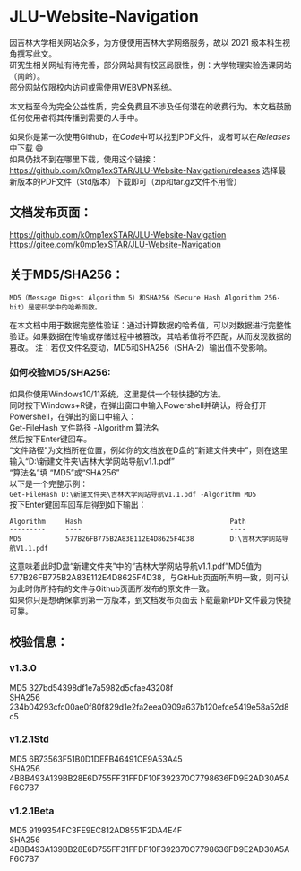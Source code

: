 # JLU-Website-Navigation
因吉林大学相关网站众多，为方便使用吉林大学网络服务，故以 2021 级本科生视角撰写此文。  
研究生相关网址有待完善，部分网站具有校区局限性，例：大学物理实验选课网站（南岭）。  
部分网站仅限校内访问或需使用WEBVPN系统。 
  
本文档至今为完全公益性质，完全免费且不涉及任何潜在的收费行为。本文档鼓励任何使用者将其传播到需要的人手中。  

如果你是第一次使用Github，在*Code*中可以找到PDF文件，或者可以在*Releases*中下载 :smile:   
如果仍找不到在哪里下载，使用这个链接：https://github.com/k0mp1exSTAR/JLU-Website-Navigation/releases  选择最新版本的PDF文件（Std版本）下载即可（zip和tar.gz文件不用管）
  
## 文档发布页面：

https://github.com/k0mp1exSTAR/JLU-Website-Navigation    
https://gitee.com/k0mp1exSTAR/JLU-Website-Navigation      
  
## 关于MD5/SHA256：
	MD5（Message Digest Algorithm 5）和SHA256（Secure Hash Algorithm 256-bit）是密码学中的哈希函数。
在本文档中用于数据完整性验证：通过计算数据的哈希值，可以对数据进行完整性验证。如果数据在传输或存储过程中被篡改，其哈希值将不匹配，从而发现数据的篡改。
注：若仅文件名变动，MD5和SHA256（SHA-2）输出值不受影响。

### 如何校验MD5/SHA256: 
如果你使用Windows10/11系统，这里提供一个较快捷的方法。  
同时按下Windows+R键，在弹出窗口中输入Powershell并确认，将会打开Powershell，在弹出的窗口中输入：  
Get-FileHash 文件路径 -Algorithm 算法名  
然后按下Enter键回车。  
“文件路径”为文档所在位置，例如你的文档放在D盘的“新建文件夹中”，则在这里输入“D:\新建文件夹\吉林大学网站导航v1.1.pdf”  
“算法名”填 “MD5”或“SHA256”  
以下是一个完整示例：  
`Get-FileHash D:\新建文件夹\吉林大学网站导航v1.1.pdf -Algorithm MD5`  
按下Enter键回车回车后得到如下输出：  
```
Algorithm     Hash                                     Path
---------     ----                                     ----
MD5           577B26FB775B2A83E112E4D8625F4D38         D:\吉林大学网站导航V1.1.pdf
```
这意味着此时D盘“新建文件夹”中的“吉林大学网站导航v1.1.pdf”MD5值为577B26FB775B2A83E112E4D8625F4D38，与GitHub页面所声明一致，则可认为此时你所持有的文件与Github页面所发布的原文件一致。  
如果你只是想确保拿到第一方版本，到文档发布页面去下载最新PDF文件最为快捷可靠。  
  
## 校验信息：
### v1.3.0 
MD5 327bd54398df1e7a5982d5cfae43208f  
SHA256 234b04293cfc00ae0f80f829d1e2fa2eea0909a637b120efce5419e58a52d8c5

### v1.2.1Std  
MD5 6B73563F51B0D1DEFB46491CE9A53A45  
SHA256 4BBB493A139BB28E6D755FF31FFDF10F392370C7798636FD9E2AD30A5AF6C7B7  
  
### v1.2.1Beta  
MD5 9199354FC3FE9EC812AD8551F2DA4E4F  
SHA256 4BBB493A139BB28E6D755FF31FFDF10F392370C7798636FD9E2AD30A5AF6C7B7  
